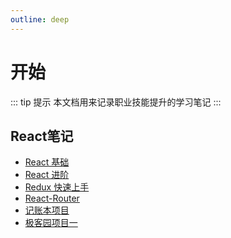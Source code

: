 ```yaml
---
outline: deep
---
```


# 开始

::: tip 提示
本文档用来记录职业技能提升的学习笔记
:::

## React笔记

- [React 基础](/file/react/day01.pdf)
- [React 进阶](/file/react/day02.pdf)
- [Redux 快速上手](/file/react/Redux快速上手.pdf)
- [React-Router](/file/react/React-Router.pdf)
- [记账本项目](/file/react/记账本项目.pdf)
- [极客园项目一](/file/react/day06.pdf)